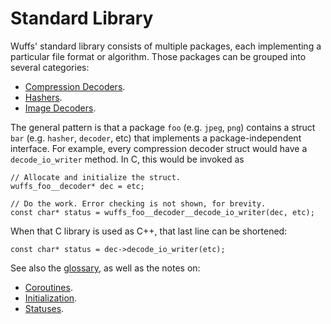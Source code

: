# Standard Library

Wuffs' standard library consists of multiple packages, each implementing a
particular file format or algorithm. Those packages can be grouped into several
categories:

- [Compression Decoders](/doc/std/compression-decoders.md).
- [Hashers](/doc/std/hashers.md).
- [Image Decoders](/doc/std/image-decoders.md).

The general pattern is that a package `foo` (e.g. `jpeg`, `png`) contains a
struct `bar` (e.g. `hasher`, `decoder`, etc) that implements a
package-independent interface. For example, every compression decoder struct
would have a `decode_io_writer` method. In C, this would be invoked as

```
// Allocate and initialize the struct.
wuffs_foo__decoder* dec = etc;

// Do the work. Error checking is not shown, for brevity.
const char* status = wuffs_foo__decoder__decode_io_writer(dec, etc);
```

When that C library is used as C++, that last line can be shortened:

```
const char* status = dec->decode_io_writer(etc);
```

See also the [glossary](/doc/glossary.md), as well as the notes on:

- [Coroutines](/doc/note/coroutines.md).
- [Initialization](/doc/note/initialization.md).
- [Statuses](/doc/note/statuses.md).
